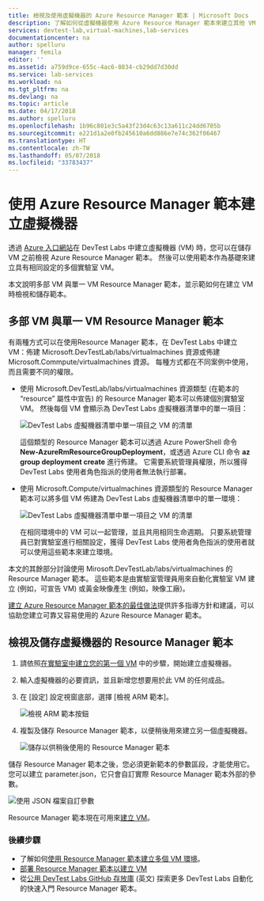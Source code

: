 ```yaml
---
title: 檢視及使用虛擬機器的 Azure Resource Manager 範本 | Microsoft Docs
description: 了解如何從虛擬機器使用 Azure Resource Manager 範本來建立其他 VM
services: devtest-lab,virtual-machines,lab-services
documentationcenter: na
author: spelluru
manager: femila
editor: ''
ms.assetid: a759d9ce-655c-4ac6-8834-cb29dd7d30dd
ms.service: lab-services
ms.workload: na
ms.tgt_pltfrm: na
ms.devlang: na
ms.topic: article
ms.date: 04/17/2018
ms.author: spelluru
ms.openlocfilehash: 1b96c801e3c5a43f23d4c63c13a611c24dd6705b
ms.sourcegitcommit: e221d1a2e0fb245610a6dd886e7e74c362f06467
ms.translationtype: HT
ms.contentlocale: zh-TW
ms.lasthandoff: 05/07/2018
ms.locfileid: "33783437"
---
```

# <a name="create-virtual-machines-using-an-azure-resource-manager-template"></a>使用 Azure Resource Manager 範本建立虛擬機器 

透過 [Azure 入口網站](http://go.microsoft.com/fwlink/p/?LinkID=525040)在 DevTest Labs 中建立虛擬機器 (VM) 時，您可以在儲存 VM 之前檢視 Azure Resource Manager 範本。 然後可以使用範本作為基礎來建立具有相同設定的多個實驗室 VM。

本文說明多部 VM 與單一 VM Resource Manager 範本，並示範如何在建立 VM 時檢視和儲存範本。

## <a name="multi-vm-vs-single-vm-resource-manager-templates"></a>多部 VM 與單一 VM Resource Manager 範本
有兩種方式可以在使用Resource Manager 範本，在 DevTest Labs 中建立 VM：佈建 Microsoft.DevTestLab/labs/virtualmachines 資源或佈建 Microsoft.Commpute/virtualmachines 資源。 每種方式都在不同案例中使用，而且需要不同的權限。

- 使用 Microsoft.DevTestLab/labs/virtualmachines 資源類型 (在範本的 “resource” 屬性中宣告) 的 Resource Manager 範本可以佈建個別實驗室 VM。 然後每個 VM 會顯示為 DevTest Labs 虛擬機器清單中的單一項目：

   ![DevTest Labs 虛擬機器清單中單一項目之 VM 的清單](./media/devtest-lab-use-arm-template/devtestlab-lab-vm-single-item.png)

   這個類型的 Resource Manager 範本可以透過 Azure PowerShell 命令 **New-AzureRmResourceGroupDeployment**，或透過 Azure CLI 命令 **az group deployment create** 進行佈建。 它需要系統管理員權限，所以獲得 DevTest Labs 使用者角色指派的使用者無法執行部署。 

- 使用 Microsoft.Compute/virtualmachines 資源類型的 Resource Manager 範本可以將多個 VM 佈建為 DevTest Labs 虛擬機器清單中的單一環境：

   ![DevTest Labs 虛擬機器清單中單一項目之 VM 的清單](./media/devtest-lab-use-arm-template/devtestlab-lab-vm-single-environment.png)

   在相同環境中的 VM 可以一起管理，並且共用相同生命週期。 只要系統管理員已對實驗室進行相關設定，獲得 DevTest Labs 使用者角色指派的使用者就可以使用這些範本來建立環境。

本文的其餘部分討論使用 Mirosoft.DevTestLab/labs/virtualmachines 的 Resource Manager 範本。 這些範本是由實驗室管理員用來自動化實驗室 VM 建立 (例如，可宣告 VM) 或黃金映像產生 (例如，映像工廠)。

[建立 Azure Resource Manager 範本的最佳做法](https://docs.microsoft.com/azure/azure-resource-manager/resource-manager-template-best-practices)提供許多指導方針和建議，可以協助您建立可靠又容易使用的 Azure Resource Manager 範本。

## <a name="view-and-save-a-virtual-machines-resource-manager-template"></a>檢視及儲存虛擬機器的 Resource Manager 範本
1. 請依照[在實驗室中建立您的第一個 VM](devtest-lab-create-first-vm.md) 中的步驟，開始建立虛擬機器。
1. 輸入虛擬機器的必要資訊，並且新增您想要用於此 VM 的任何成品。
1. 在 [設定] 設定視窗底部，選擇 [檢視 ARM 範本]。

   ![檢視 ARM 範本按鈕](./media/devtest-lab-use-arm-template/devtestlab-lab-view-rm-template.png)
1. 複製及儲存 Resource Manager 範本，以便稍後用來建立另一個虛擬機器。

   ![儲存以供稍後使用的 Resource Manager 範本](./media/devtest-lab-use-arm-template/devtestlab-lab-copy-rm-template.png)

儲存 Resource Manager 範本之後，您必須更新範本的參數區段，才能使用它。 您可以建立 parameter.json，它只會自訂實際 Resource Manager 範本外部的參數。 

![使用 JSON 檔案自訂參數](./media/devtest-lab-use-arm-template/devtestlab-lab-custom-params.png)

Resource Manager 範本現在可用來[建立 VM](devtest-lab-create-environment-from-arm.md)。

### <a name="next-steps"></a>後續步驟
* 了解如何[使用 Resource Manager 範本建立多個 VM 環境](devtest-lab-create-environment-from-arm.md)。
* [部署 Resource Manager 範本以建立 VM](devtest-lab-create-environment-from-arm.md#deploy-a-resource-manager-template-to-create-a-vm)
* 從[公用 DevTest Labs GitHub 存放庫](https://github.com/Azure/azure-quickstart-templates) \(英文\) 探索更多 DevTest Labs 自動化的快速入門 Resource Manager 範本。
